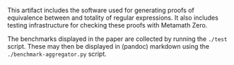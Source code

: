 This artifact includes the software used for generating proofs of equivalence
between and totality of regular expressions. It also includes testing
infrastructure for checking these proofs with Metamath Zero.

The benchmarks displayed in the paper are collected by running the `./test`
script. These may then be displayed in (pandoc) markdown using the
`./benchmark-aggregator.py` script.


